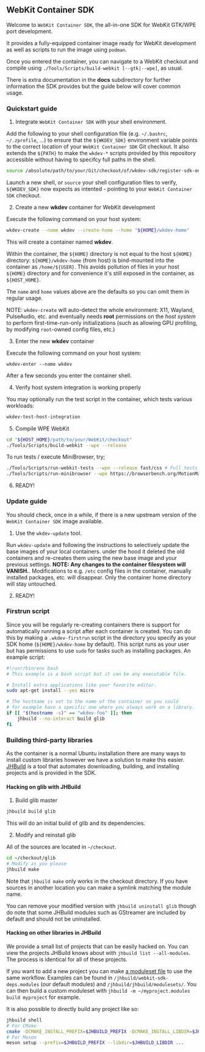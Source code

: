 ## WebKit Container SDK

Welcome to `WebKit Container SDK`, the all-in-one SDK for WebKit GTK/WPE port development.

It provides a fully-equipped container image ready for WebKit development
as well as scripts to run the image using `podman`.

Once you entered the container, you can navigate to a WebKit checkout
and compile using `./Tools/Scripts/build-webkit [--gtk|--wpe]`, as usual.

There is extra documentation in the **docs** subdirectory for further
information the SDK provides but the guide below will cover common usage.

### Quickstart guide

1. Integrate `WebKit Container SDK` with your shell environment.

Add the following to your shell configuration file (e.g. `~/.bashrc`, `~/.zprofile`, ...)
to ensure that the `${WKDEV_SDK}` environment variable points to the correct location
of your `WebKit Container SDK` Git checkout. It also extends the `${PATH}` to make the `wkdev-*` scripts
provided by this repository accessible without having to specifcy full paths in the shell.

```sh
source /absolute/path/to/your/Git/checkout/of/wkdev-sdk/register-sdk-on-host.sh
```

Launch a new shell, or `source` your shell configuration files to verify, `${WKDEV_SDK}`
now expects as intented - pointing to your `WebKit Container SDK` checkout.

2. Create a new **wkdev** container for WebKit development

Execute the following command on your host system:

```sh
wkdev-create --name wkdev --create-home --home "${HOME}/wkdev-home"
```

This will create a container named **wkdev**.

Within the container, the `${HOME}` directory is not equal to the host `${HOME}` directory:
`${HOME}/wkdev-home` (from host) is bind-mounted into the container as `/home/${USER}`.
This avoids pollution of files in your host `${HOME}` directory and for convenience
it's still exposed in the container, as `${HOST_HOME}`.

The `name` and `home` values above are the defaults so you can omit them in regular usage.

NOTE: `wkdev-create` will auto-detect the whole environment: X11, Wayland, PulseAudio, etc.
and eventually needs **root** permissions on the *host system* to perform first-time-run-only
initializations (such as allowing GPU profiling, by modifying `root`-owned config files, etc.)

3. Enter the new **wkdev** container

Execute the following command on your host system:

```
wkdev-enter --name wkdev
```

After a few seconds you enter the container shell.

4. Verify host system integration is working properly

You may optionally run the test script in the container, which tests various workloads:

```sh
wkdev-test-host-integration
```

5. Compile WPE WebKit

```sh
cd "${HOST_HOME}/path/to/your/WebKit/checkout"
./Tools/Scripts/build-webkit --wpe --release
```

To run tests / execute MiniBrowser, try;

```sh
./Tools/Scripts/run-webkit-tests --wpe --release fast/css # Full tests take a long time
./Tools/Scripts/run-minibrowser --wpe https://browserbench.org/MotionMark1.2/
```

6. READY!


### Update guide

You should check, once in a while, if there is a new upstream version of the `WebKit Container SDK` image available.

1. Use the `wkdev-update` tool.

Run `wkdev-update` and following the instructions to selectively update the base images of your local
containers. under the hood it deleted the old containers and re-creates them using the new base image
and your previous settings. **NOTE: Any changes to the container filesystem will VANISH.**. Modifications
to e.g. `/etc` config files in the container, manually installed packages, etc. will disappear. Only the
container home directory will stay untouched.

2. READY!


### Firstrun script

Since you will be regularly re-creating containers there is support for automatically running a script
after each container is created. You can do this by making a `.wkdev-firstrun` script in the directory
you specify as your SDK home (`${HOME}/wkdev-home` by default). This script runs as your user but has
permissions to use `sudo` for tasks such as installing packages. An example script:

```bash
#!/usr/bin/env bash
# This example is a bash script but it can be any executable file.

# Install extra applications like your favorite editor.
sudo apt-get install --yes micro

# The hostname is set to the name of the container so you could
# for example have a specific one where you always work on a library.
if [[ "$(hostname -s)" == "wkdev-foo" ]]; then
    jhbuild --no-interact build glib
fi
```

### Building third-party libraries

As the container is a normal Ubuntu installation there are many ways to install custom libraries
however we have a solution to make this easier. [JHBuild](https://gnome.pages.gitlab.gnome.org/jhbuild/index.html)
is a tool that automates downloading, building, and installing projects and is provided in the SDK.

#### Hacking on glib with JHBuild

1. Build glib master

```sh
jhbuild build glib
```

This will do an initial build of glib and its dependencies.

2. Modify and reinstall glib

All of the sources are located in `~/checkout`.

```sh
cd ~/checkout/glib
# Modify as you please
jhbuild make
```

Note that `jhbuild make` only works in the checkout directory. If you have sources
in another location you can make a symlink matching the module name.

You can remove your modified version with `jhbuild uninstall glib` though do note
that some JHBuild modules such as GStreamer are included by default and should not
be uninstalled.

#### Hacking on other libraries in JHBuild

We provide a small list of projects that can be easily hacked on. You can view
the projects JHBuild knows about with `jhbuild list --all-modules`. The process
is identical for all of these projects.

If you want to add a new project you can make [a moduleset file](https://gnome.pages.gitlab.gnome.org/jhbuild/moduleset-syntax.html)
to use the same workflow. Examples can be found in `/jhbuild/webkit-sdk-deps.modules`
(our default modules) and  `/jhbuild/jhbuild/modulesets/`. You can then build a
custom moduleset with `jhbuild -m ~/myproject.modules build myproject` for example.

It is also possible to directly build any project like so:

```sh
jhbuild shell
# For CMake
cmake -DCMAKE_INSTALL_PREFIX=$JHBUILD_PREFIX -DCMAKE_INSTALL_LIBDIR=$JHBUILD_LIBDIR ...
# For Meson
meson setup --prefix=$JHBUILD_PREFIX --libdir=$JHBUILD_LIBDIR ...
```
